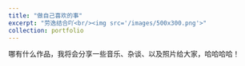 ```yaml
---
title: "做自己喜欢的事"
excerpt: "劳逸结合吖<br/><img src='/images/500x300.png'>"
collection: portfolio
---
```


哪有什么作品，我将会分享一些音乐、杂谈、以及照片给大家，哈哈哈哈！                             
